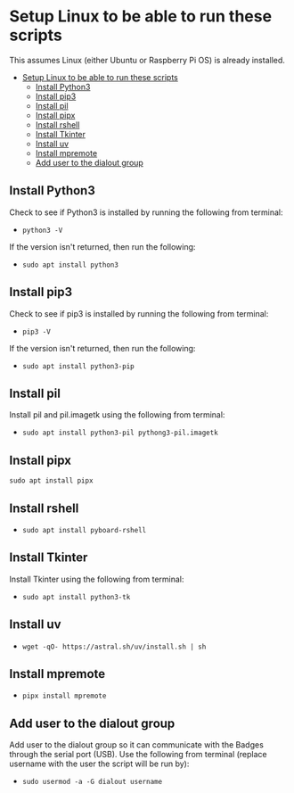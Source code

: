 # Setup Linux to be able to run these scripts

This assumes Linux (either Ubuntu or Raspberry Pi OS) is already installed.

- [Setup Linux to be able to run these scripts](#setup-linux-to-be-able-to-run-these-scripts)
  - [Install Python3](#install-python3)
  - [Install pip3](#install-pip3)
  - [Install pil](#install-pil)
  - [Install pipx](#install-pipx)
  - [Install rshell](#install-rshell)
  - [Install Tkinter](#install-tkinter)
  - [Install uv](#install-uv)
  - [Install mpremote](#install-mpremote)
  - [Add user to the dialout group](#add-user-to-the-dialout-group)

## Install Python3

Check to see if Python3 is installed by running the following from terminal:  

- `python3 -V`

If the version isn't returned, then run the following:

- `sudo apt install python3`

## Install pip3

Check to see if pip3 is installed by running the following from terminal:

- `pip3 -V`

If the version isn't returned, then run the following:

- `sudo apt install python3-pip`

## Install pil

Install pil and pil.imagetk using the following from terminal:

- `sudo apt install python3-pil pythong3-pil.imagetk`

## Install pipx

`sudo apt install pipx`

## Install rshell

- `sudo apt install pyboard-rshell`

## Install Tkinter

Install Tkinter using the following from terminal:

- `sudo apt install python3-tk`

## Install uv

- `wget -qO- https://astral.sh/uv/install.sh | sh`

## Install mpremote

- `pipx install mpremote`

## Add user to the dialout group

Add user to the dialout group so it can communicate with the Badges through the serial port (USB). Use the following from terminal (replace username with the user the script will be run by):

- `sudo usermod -a -G dialout username`
